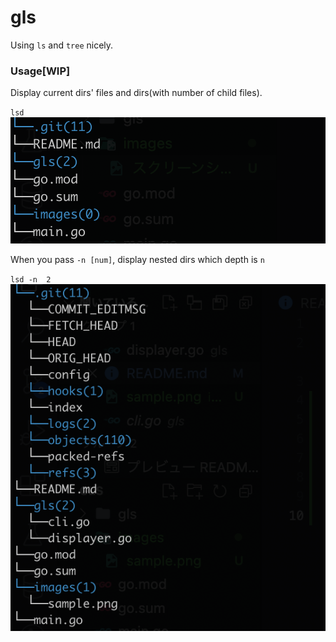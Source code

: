 # gls
Using `ls` and `tree` nicely.

### Usage[WIP]
Display current dirs' files and dirs(with number of child files).

`lsd`
![sample](images/sample.png)

When you pass `-n [num]`, display nested dirs which depth is `n` 

`lsd -n  2`
![sample2](images/sample2.png)
